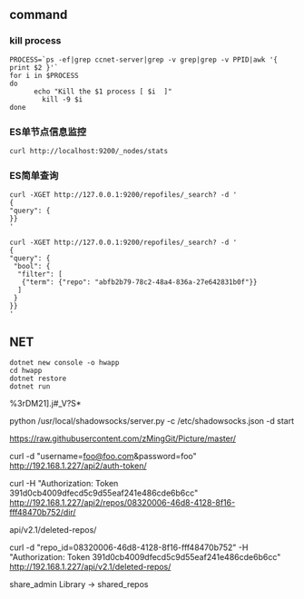 ## command

### kill process
```
PROCESS=`ps -ef|grep ccnet-server|grep -v grep|grep -v PPID|awk '{ print $2 }'`
for i in $PROCESS
do
	  echo "Kill the $1 process [ $i  ]"
	    kill -9 $i
done
```



### ES单节点信息监控 

```
curl http://localhost:9200/_nodes/stats
```

### ES简单查询

```
curl -XGET http://127.0.0.1:9200/repofiles/_search? -d '
{
"query": {
}}
'

curl -XGET http://127.0.0.1:9200/repofiles/_search? -d '
{
"query": {
 "bool": {
  "filter": [
   {"term": {"repo": "abfb2b79-78c2-48a4-836a-27e642831b0f"}}
  ]
 }
}}
'
```


## NET
```
dotnet new console -o hwapp
cd hwapp
dotnet restore
dotnet run
```



%3rDM21].j#_V?S*

 python /usr/local/shadowsocks/server.py -c /etc/shadowsocks.json -d start



 https://raw.githubusercontent.com/zMingGit/Picture/master/



curl -d "username=foo@foo.com&password=foo" http://192.168.1.227/api2/auth-token/

curl -H "Authorization: Token 391d0cb4009dfecd5c9d55eaf241e486cde6b6cc" http://192.168.1.227/api2/repos/08320006-46d8-4128-8f16-fff48470b752/dir/


api/v2.1/deleted-repos/

curl -d "repo_id=08320006-46d8-4128-8f16-fff48470b752" -H "Authorization: Token 391d0cb4009dfecd5c9d55eaf241e486cde6b6cc" http://192.168.1.227/api/v2.1/deleted-repos/




share_admin Library -> shared_repos



